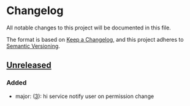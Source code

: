 # Changelog

All notable changes to this project will be documented in this file.

The format is based on [Keep a Changelog](https://keepachangelog.com/en/1.0.0/),
and this project adheres to [Semantic Versioning](https://semver.org/spec/v2.0.0.html).

## [Unreleased]

### Added
- major: ([3](https://github.com/meateam/hi-service/pull/3)): hi service notify user on permission change

[unreleased]: https://github.com/meateam/hi-service/compare/master...develop